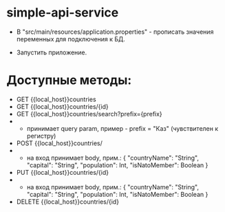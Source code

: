 # simple-api-service


- В "src/main/resources/application.properties" - прописать значения переменных для подключения к БД.

- Запустить приложение.

# Доступные методы:

- GET {{local_host}}countries
- GET {{local_host}}countries/{id}
- GET {{local_host}}countries/search?prefix={prefix}
- - принимает query param, пример - prefix = "Каз" (чувствителен к регистру)
- POST {{local_host}}countries/
- - на вход принимает body, прим.:
  {
  "countryName": "String",
  "capital": "String",
  "population": Int,
  "isNatoMember": Boolean
  }
- PUT {{local_host}}countries/{id}
- - на вход принимает body, прим.:
     {
     "countryName": "String",
     "capital": "String",
     "population": Int,
     "isNatoMember": Boolean
     }
- DELETE {{local_host}}countries/{id}